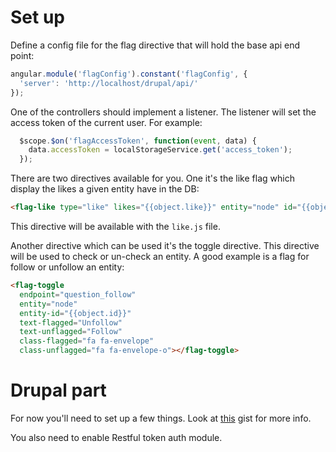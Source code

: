 # Set up

Define a config file for the flag directive that will hold the base api end 
point:

```javascript
angular.module('flagConfig').constant('flagConfig', {
  'server': 'http://localhost/drupal/api/'
});

```

One of the controllers should implement a listener. The listener will set the
access token of the current user. For example:
```javascript
  $scope.$on('flagAccessToken', function(event, data) {
    data.accessToken = localStorageService.get('access_token');
  });
```

There are two directives available for you. One it's the like flag which display
the likes a given entity have in the DB:
```html
<flag-like type="like" likes="{{object.like}}" entity="node" id="{{object.id}}"></flag-like>
```

This directive will be available with the `like.js` file.

Another directive which can be used it's the toggle directive. This directive
will be used to check or un-check an entity. A good example is a flag for follow
or unfollow an entity:

```html
<flag-toggle
  endpoint="question_follow"
  entity="node"
  entity-id="{{object.id}}"
  text-flagged="Unfollow"
  text-unflagged="Follow"
  class-flagged="fa fa-envelope"
  class-unflagged="fa fa-envelope-o"></flag-toggle>
```

# Drupal part
For now you'll need to set up a few things. Look at [this](https://gist.github.com/RoySegall/fcb38410b3ecacc3b1d8)
gist for more info.

You also need to enable Restful token auth module.
